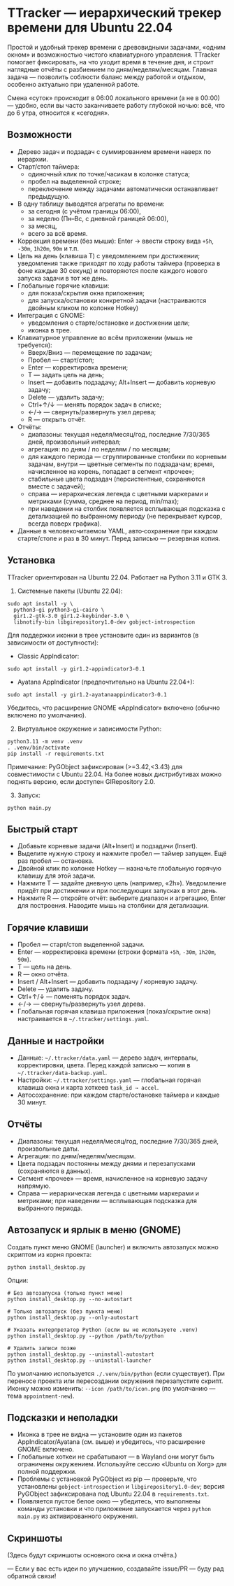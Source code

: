# TTracker — иерархический трекер времени для Ubuntu 22.04

Простой и удобный трекер времени с древовидными задачами, «одним окном» и возможностью чистого клавиатурного управления. 
TTracker помогает фиксировать, на что уходит время в течение дня, и строит наглядные отчёты с разбиением по дням/неделям/месяцам.
Главная задача — позволить соблюсти баланс между работой и отдыхом, особенно актуально при удаленной работе. 

Смена «суток» происходит в 06:00 локального времени (а не в 00:00) — удобно, если вы часто заканчиваете работу глубокой ночью: всё, что до 6 утра, относится к «сегодня».


## Возможности
- Дерево задач и подзадач с суммированием времени наверх по иерархии.
- Старт/стоп таймера:
  - одиночный клик по точке/часикам в колонке статуса;
  - пробел на выделенной строке;
  - переключение между задачами автоматически останавливает предыдущую.
- В одну таблицу выводятся агрегаты по времени:
  - за сегодня (с учётом границы 06:00),
  - за неделю (Пн–Вс, с дневной границей 06:00),
  - за месяц,
  - всего за всё время.
- Коррекция времени (без мыши): Enter → ввести строку вида `+5h`, `-30m`, `1h20m`, `90m` и т.п.
- Цель на день (клавиша T) с уведомлением при достижении; уведомления также приходят по ходу работы таймера (проверка в фоне каждые 30 секунд) и повторяются после каждого нового запуска задачи в тот же день.
- Глобальные горячие клавиши:
  - для показа/скрытия окна приложения;
  - для запуска/остановки конкретной задачи (настраиваются двойным кликом по колонке Hotkey)
- Интеграция с GNOME:
  - уведомления о старте/остановке и достижении цели;
  - иконка в трее.
- Клавиатурное управление во всём приложении (мышь не требуется):
  - Вверх/Вниз — перемещение по задачам;
  - Пробел — старт/стоп;
  - Enter — корректировка времени;
  - T — задать цель на день;
  - Insert — добавить подзадачу; Alt+Insert — добавить корневую задачу;
  - Delete — удалить задачу;
  - Ctrl+↑/↓ — менять порядок задач в списке;
  - ←/→ — свернуть/развернуть узел дерева;
  - R — открыть отчёт.
- Отчёты:
  - диапазоны: текущая неделя/месяц/год, последние 7/30/365 дней, произвольный интервал;
  - агрегация: по дням / по неделям / по месяцам;
  - для каждого периода — сгруппированные столбики по корневым задачам, внутри — цветные сегменты по подзадачам; время, начисленное на корень, попадает в сегмент «прочее»;
  - стабильные цвета подзадач (персистентные, сохраняются вместе с задачей);
  - справа — иерархическая легенда с цветными маркерами и метриками (сумма, среднее на период, min/max);
  - при наведении на столбик появляется всплывающая подсказка с детализацией по выбранному периоду (не перекрывает курсор, всегда поверх графика).
- Данные в человекочитаемом YAML, авто‑сохранение при каждом старте/стопе и раз в 30 минут. Перед записью — резервная копия.


## Установка
TTracker ориентирован на Ubuntu 22.04. Работает на Python 3.11 и GTK 3.

1) Системные пакеты (Ubuntu 22.04):
```
sudo apt install -y \
  python3-gi python3-gi-cairo \
  gir1.2-gtk-3.0 gir1.2-keybinder-3.0 \
  libnotify-bin libgirepository1.0-dev gobject-introspection
```
Для поддержки иконки в трее установите один из вариантов (в зависимости от доступности):
- Classic AppIndicator:
```
sudo apt install -y gir1.2-appindicator3-0.1
```
- Ayatana AppIndicator (предпочтительно на Ubuntu 22.04+):
```
sudo apt install -y gir1.2-ayatanaappindicator3-0.1
```
Убедитесь, что расширение GNOME «AppIndicator» включено (обычно включено по умолчанию).

2) Виртуальное окружение и зависимости Python:
```
python3.11 -m venv .venv
. .venv/bin/activate
pip install -r requirements.txt
```
Примечание: PyGObject зафиксирован (>=3.42,<3.43) для совместимости с Ubuntu 22.04. На более новых дистрибутивах можно поднять версию, если доступен GIRepository 2.0.

3) Запуск:
```
python main.py
```


## Быстрый старт
- Добавьте корневые задачи (Alt+Insert) и подзадачи (Insert).
- Выделите нужную строку и нажмите пробел — таймер запущен. Ещё раз пробел — остановка.
- Двойной клик по колонке Hotkey — назначьте глобальную горячую клавишу для этой задачи.
- Нажмите T — задайте дневную цель (например, «2h»). Уведомление придёт при достижении и при последующих запусках в этот день.
- Нажмите R — откройте отчёт: выберите диапазон и агрегацию, Enter для построения. Наводите мышь на столбики для детализации.


## Горячие клавиши
- Пробел — старт/стоп выделенной задачи.
- Enter — корректировка времени (строки формата `+5h`, `-30m`, `1h20m`, `90m`).
- T — цель на день.
- R — окно отчёта.
- Insert / Alt+Insert — добавить подзадачу / корневую задачу.
- Delete — удалить задачу.
- Ctrl+↑/↓ — поменять порядок задач.
- ←/→ — свернуть/развернуть узел дерева.
- Глобальная горячая клавиша приложения (показ/скрытие окна) настраивается в `~/.ttracker/settings.yaml`.


## Данные и настройки
- Данные: `~/.ttracker/data.yaml` — дерево задач, интервалы, корректировки, цвета. Перед каждой записью — копия в `~/.ttracker/data-backup.yaml`.
- Настройки: `~/.ttracker/settings.yaml` — глобальная горячая клавиша окна и карта хоткеев `task_id → accel`.
- Автосохранение: при каждом старте/остановке таймера и каждые 30 минут.


## Отчёты
- Диапазоны: текущая неделя/месяц/год, последние 7/30/365 дней, произвольные даты.
- Агрегация: по дням/неделям/месяцам.
- Цвета подзадач постоянны между днями и перезапусками (сохраняются в данных).
- Сегмент «прочее» — время, начисленное на корневую задачу напрямую.
- Справа — иерархическая легенда c цветными маркерами и метриками; при наведении — всплывающая подсказка для выбранного периода.


## Автозапуск и ярлык в меню (GNOME)
Создать пункт меню GNOME (launcher) и включить автозапуск можно скриптом из корня проекта:
```
python install_desktop.py
```
Опции:
```
# Без автозапуска (только пункт меню)
python install_desktop.py --no-autostart

# Только автозапуск (без пункта меню)
python install_desktop.py --only-autostart

# Указать интерпретатор Python (если вы не используете .venv)
python install_desktop.py --python /path/to/python

# Удалить записи позже
python install_desktop.py --uninstall-autostart
python install_desktop.py --uninstall-launcher
```
По умолчанию используется `./.venv/bin/python` (если существует). При переносе проекта или пересоздании окружения перезапустите скрипт. Иконку можно изменить: `--icon /path/to/icon.png` (по умолчанию — тема `appointment-new`).


## Подсказки и неполадки
- Иконка в трее не видна — установите один из пакетов AppIndicator/Ayatana (см. выше) и убедитесь, что расширение GNOME включено.
- Глобальные хоткеи не срабатывают — в Wayland они могут быть ограничены окружением. Используйте сессию «Ubuntu on Xorg» для полной поддержки.
- Проблемы с установкой PyGObject из pip — проверьте, что установлены `gobject-introspection` и `libgirepository1.0-dev`; версия PyGObject зафиксирована под Ubuntu 22.04 в `requirements.txt`.
- Появляется пустое белое окно — убедитесь, что выполнены команды установки и что приложение запускается через `python main.py` из активированного окружения.


## Скриншоты
(Здесь будут скриншоты основного окна и окна отчёта.)

—
Если у вас есть идеи по улучшению, создавайте issue/PR — буду рад обратной связи!
